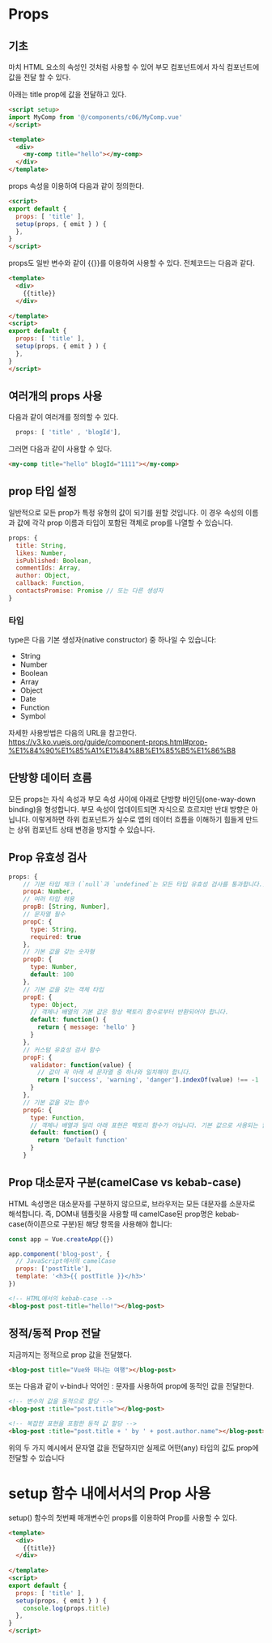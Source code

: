 # Props 


## 기초 
마치 HTML 요소의 속성인 것처럼 사용할 수 있어 부모 컴포넌트에서 자식 컴포넌트에 값을 전달 할 수 있다. 

아래는 title prop에 값을 전달하고 있다. 
```html
<script setup>
import MyComp from '@/components/c06/MyComp.vue'
</script>

<template>
  <div>
    <my-comp title="hello"></my-comp>
  </div>
</template>
```

props 속성을 이용하여 다음과 같이 정의한다. 

```html
<script>
export default {
  props: [ 'title' ],
  setup(props, { emit } ) {
  },
}
</script>
```

props도 일반 변수와 같이 {{}}를 이용하여 사용할 수 있다.  전체코드는 다음과 같다. 

```html
<template>  
  <div>
    {{title}}
  </div>
  
</template>
<script>
export default {
  props: [ 'title' ],
  setup(props, { emit } ) {
  },
}
</script>
```


## 여러개의 props 사용
다음과 같이 여러개를 정의할 수 있다. 
```javascript
  props: [ 'title' , 'blogId'],
```
그러면 다음과 같이 사용할 수 있다. 
```html
<my-comp title="hello" blogId="1111"></my-comp>
```

## prop 타입 설정
일반적으로 모든 prop가 특정 유형의 값이 되기를 원할 것입니다. 이 경우 속성의 이름과 값에 각각 prop 이름과 타입이 포함된 객체로 prop를 나열할 수 있습니다.

```javascript
props: {
  title: String,
  likes: Number,
  isPublished: Boolean,
  commentIds: Array,
  author: Object,
  callback: Function,
  contactsPromise: Promise // 또는 다른 생성자
}
```

### 타입 
type은 다음 기본 생성자(native constructor) 중 하나일 수 있습니다:
* String
* Number
* Boolean
* Array
* Object
* Date
* Function
* Symbol


자세한 사용방법은 다음의 URL을 참고한다. 
https://v3.ko.vuejs.org/guide/component-props.html#prop-%E1%84%90%E1%85%A1%E1%84%8B%E1%85%B5%E1%86%B8




## 단방향 데이터 흐름
모든 props는 자식 속성과 부모 속성 사이에 아래로 단방향 바인딩(one-way-down binding)을 형성합니다. 부모 속성이 업데이트되면 자식으로 흐르지만 반대 방향은 아닙니다. 이렇게하면 하위 컴포넌트가 실수로 앱의 데이터 흐름을 이해하기 힘들게 만드는 상위 컴포넌트 상태 변경을 방지할 수 있습니다.




## Prop 유효성 검사 
```javascript
props: {
    // 기본 타입 체크 (`null`과 `undefined`는 모든 타입 유효성 검사를 통과합니다.)
    propA: Number,
    // 여러 타입 허용
    propB: [String, Number],
    // 문자열 필수
    propC: {
      type: String,
      required: true
    },
    // 기본 값을 갖는 숫자형
    propD: {
      type: Number,
      default: 100
    },
    // 기본 값을 갖는 객체 타입
    propE: {
      type: Object,
      // 객체나 배열의 기본 값은 항상 팩토리 함수로부터 반환되어야 합니다.
      default: function() {
        return { message: 'hello' }
      }
    },
    // 커스텀 유효성 검사 함수
    propF: {
      validator: function(value) {
        // 값이 꼭 아래 세 문자열 중 하나와 일치해야 합니다.
        return ['success', 'warning', 'danger'].indexOf(value) !== -1
      }
    },
    // 기본 값을 갖는 함수
    propG: {
      type: Function,
      // 객체나 배열과 달리 아래 표현은 팩토리 함수가 아닙니다. 기본 값으로 사용되는 함수입니다.
      default: function() {
        return 'Default function'
      }
    }
```


## Prop 대소문자 구분(camelCase vs kebab-case)
HTML 속성명은 대소문자를 구분하지 않으므로, 브라우저는 모든 대문자를 소문자로 해석합니다. 즉, DOM내 템플릿을 사용할 때 camelCase된 prop명은 kebab-case(하이픈으로 구분)된 해당 항목을 사용해야 합니다:

```javascript
const app = Vue.createApp({})

app.component('blog-post', {
  // JavaScript에서의 camelCase
  props: ['postTitle'],
  template: '<h3>{{ postTitle }}</h3>'
})
```
```html
<!-- HTML에서의 kebab-case -->
<blog-post post-title="hello!"></blog-post>
```

## 정적/동적 Prop 전달 
지금까지는 정적으로 prop 값을 전달했다. 
```html
<blog-post title="Vue와 떠나는 여행"></blog-post>
```
또는 다음과 같이 v-bind나 약어인 : 문자를 사용하여 prop에 동적인 값을 전달한다. 
```html
<!-- 변수의 값을 동적으로 할당 -->
<blog-post :title="post.title"></blog-post>

<!-- 복잡한 표현을 포함한 동적 값 할당 -->
<blog-post :title="post.title + ' by ' + post.author.name"></blog-post>
```

위의 두 가지 예시에서 문자열 값을 전달하지만 실제로 어떤(any) 타입의 값도 prop에 전달할 수 있습니다



# setup 함수 내에서서의 Prop 사용 
setup() 함수의 첫번째 매개변수인 props를 이용하여 Prop를 사용할 수 있다. 
```html
<template>  
  <div>
    {{title}}
  </div>
  
</template>
<script>
export default {
  props: [ 'title' ],
  setup(props, { emit } ) {
    console.log(props.title)
  },
}
</script>
````

